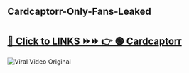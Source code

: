 
 ## Cardcaptorr-Only-Fans-Leaked

# <h2><a href="https://clipsfans.com/Cardcaptorr&ref=git">🔗 Click to LINKS ⏩⏩ 👉 🟢 Cardcaptorr </a></h2>

<a href="https://clipsfans.com/Cardcaptorr&ref=git" rel="nofollow" data-target="animated-image.originalLink"><img src="https://i.ibb.co.com/xMMVF88/686577567.gif" alt="Viral Video Original" style="max-width: 100%; display: inline-block;" data-target="animated-image.originalImage"></a>
